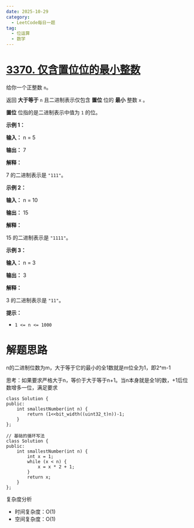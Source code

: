 ```yaml
---
date: 2025-10-29
category:
  - LeetCode每日一题
tag:
  - 位运算
  - 数学
---
```


# [3370. 仅含置位位的最小整数](https://leetcode.cn/problems/smallest-number-with-all-set-bits/)

给你一个正整数 `n`。

返回 **大于等于** `n` 且二进制表示仅包含 **置位** 位的 **最小** 整数 `x` 。

**置位** 位指的是二进制表示中值为 `1` 的位。

 

**示例 1：**

**输入：** n = 5

**输出：** 7

**解释：**

7 的二进制表示是 `"111"`。

**示例 2：**

**输入：** n = 10

**输出：** 15

**解释：**

15 的二进制表示是 `"1111"`。

**示例 3：**

**输入：** n = 3

**输出：** 3

**解释：**

3 的二进制表示是 `"11"`。

 

**提示：**

- `1 <= n <= 1000`

# 解题思路

n的二进制位数为m，大于等于它的最小的全1数就是m位全为1，即2^m-1

思考：如果要求严格大于n，等价于大于等于n+1。当n本身就是全1的数，+1后位数增多一位，满足要求

```
class Solution {
public:
    int smallestNumber(int n) {
        return (1<<bit_width((uint32_t)n))-1;
    }
};

// 基础的循环写法
class Solution {
public:
    int smallestNumber(int n) {
        int x = 1;
        while (x < n) {
            x = x * 2 + 1;
        }
        return x;
    }
};
```

复杂度分析


- 时间复杂度：O(1)
- 空间复杂度：O(1)
